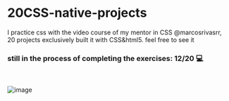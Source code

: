# 20CSS-native-projects
I practice css with the video course of  my mentor in CSS @marcosrivasrr, 20 projects exclusively built it with CSS&amp;html5. feel free to see it

<h3> still in the process of completing the exercises: 12/20 💻 </h3>
<br>

![image](https://user-images.githubusercontent.com/84105167/190477912-be79120c-41f0-4708-9e4f-8f079419ef18.png)
